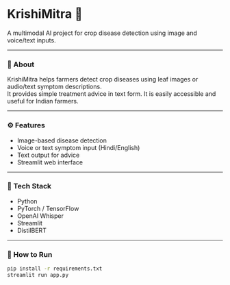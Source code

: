# KrishiMitra 🌾

A multimodal AI project for crop disease detection using image and voice/text inputs.

---

### 🧠 About
KrishiMitra helps farmers detect crop diseases using leaf images or audio/text symptom descriptions.  
It provides simple treatment advice in text form.
It is easily accessible and useful for Indian farmers.

---

### ⚙ Features
- Image-based disease detection  
- Voice or text symptom input (Hindi/English)  
- Text output for advice  
- Streamlit web interface  

---

### 🧰 Tech Stack
- Python  
- PyTorch / TensorFlow  
- OpenAI Whisper  
- Streamlit
- DistilBERT
---

### 🚀 How to Run
```bash
pip install -r requirements.txt
streamlit run app.py
